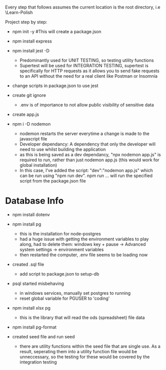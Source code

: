 Every step that follows assumes the current location is the root directory, i.e \Learn-Polish

Project step by step:

- npm init -y #This will create a package.json 

- npm install express

- npm install jest -D 

    - Predominantly used for UNIT TESTING, so testing utility functions 
    - Supertest will be used for INTEGRATION TESTING, supertest is specifically for HTTP requests as it allows you to send fake requests
      to an API without the need for a real client like Postman or Insomnia

- change scripts in package.json to use jest

- create git ignore

    - .env is of importance to not allow public visibility of sensitive data

- create app.js

- npm i -D nodemon

    - nodemon restarts the server everytime a change is made to the javascript file
    - Developer dependancy: A dependency that only the developer will need to use whilst building the application
    - as this is being saved as a dev dependancy, "npx nodemon app.js" is required to run, rather than just nodemon app.js (this would work for
      global installation)
    - In this case, I've added the script: "dev":"nodemon app.js" which can be run using "npm run dev". npm run ... will run the specified script
      from the package.json file


# Database Info

- npm install dotenv

- npm install pg
    
    - this is the installation for node-postgres
    - had a huge issue with getting the environment variables to play along, had to delete them:
        windows key + pause -> Advanced system settings -> environment variables
    - then restarted the computer, .env file seems to be loading now

- created .sql file

    - add script to package.json to setup-db

- psql started misbehaving

    - in windows services, manually set postgres to running
    - reset global variable for PGUSER to 'coding' 

- npm install xlsx pg

    - this is the library that will read the ods (spreadsheet) file data

- npm install pg-format

- created seed file and run seed
    
    - there are utility functions within the seed file that are single use. As a result, seperating them into a utility function file would be
      unneccessary, so the testing for these would be covered by the integration testing
    